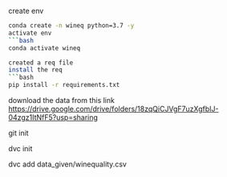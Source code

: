 
create env

```bash
conda create -n wineq python=3.7 -y
activate env
```bash
conda activate wineq

created a req file
install the req
```bash
pip install -r requirements.txt
```
download the data from this link
https://drive.google.com/drive/folders/18zqQiCJVgF7uzXgfbIJ-04zgz1ItNfF5?usp=sharing

git init

dvc init

dvc add data_given/winequality.csv